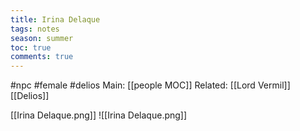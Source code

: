 ---title: Irina Delaquetags: notesseason: summertoc: truecomments: true---
#npc #female #delios 
Main: [[people MOC]]
Related: [[Lord Vermil]] [[Delios]]

[[Irina Delaque.png]]
![[Irina Delaque.png]]
